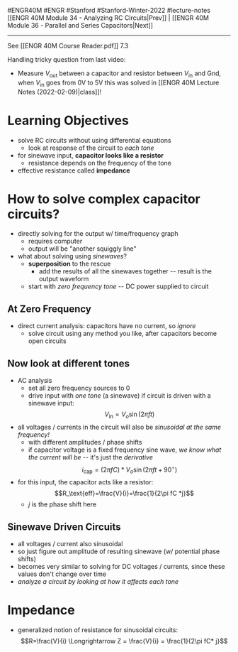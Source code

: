 #ENGR40M #ENGR #Stanford #Stanford-Winter-2022 #lecture-notes 
[[ENGR 40M Module 34 - Analyzing RC Circuits|Prev]] | [[ENGR 40M Module 36 - Parallel and Series Capacitors|Next]]
___
See [[ENGR 40M Course Reader.pdf]] 7.3

Handling tricky question from last video:
- Measure $V_\text{out}$ between a capacitor and resistor between $V_\text{in}$ and Gnd, when $V_\text{in}$ goes from 0V to 5V
this was solved in [[ENGR 40M Lecture Notes (2022-02-09)|class]]!

# Learning Objectives
- solve RC circuits without using differential equations
	- look at response of the circuit to *each tone*
- for sinewave input, **capacitor looks like a resistor**
	- resistance depends on the frequency of the tone
- effective resistance called **impedance**

# How to solve complex capacitor circuits?
- directly solving for the output w/ time/frequency graph
	- requires computer
	- output will be "another squiggly line"
- what about solving using *sinewaves*?
	- **superposition** to the rescue
		- add the results of all the sinewaves together -- result is the output waveform
	- start with *zero frequency tone* -- DC power supplied to circuit

## At Zero Frequency
- direct current analysis: capacitors have no current, so *ignore*
	- solve circuit using any method you like, after capacitors become open circuits

## Now look at different tones
- AC analysis
	- set all zero frequency sources to 0
	- drive input with *one tone* (a sinewave)
if circuit is driven with a sinewave input:
$$V_\text{in} = V_o\sin(2\pi ft)$$
- all voltages / currents in the circuit will also be *sinusoidal at the same frequency!*
	- with different amplitudes / phase shifts
	- if capacitor voltage is a fixed frequency sine wave, *we know what the current will be* -- it's just the *derivative*
$$i_\text{cap}=(2\pi fC)*V_o\sin(2\pi ft + 90^\circ)$$
- for this input, the capacitor acts like a resistor:
$$R_\text{eff}=\frac{V}{i}=\frac{1}{2\pi fC *j}$$
	- $j$ is the phase shift here

## Sinewave Driven Circuits
- all voltages / current also sinusoidal
- so just figure out amplitude of resulting sinewave (w/ potential phase shifts)
- becomes very similar to solving for DC voltages / currents, since these values don't change over time
- *analyze a circuit by looking at how it affects each tone*

# Impedance
- generalized notion of resistance for sinusoidal circuits:
$$R=\frac{V}{i} \Longrightarrow Z = \frac{V}{i} = \frac{1}{2\pi fC* j}$$